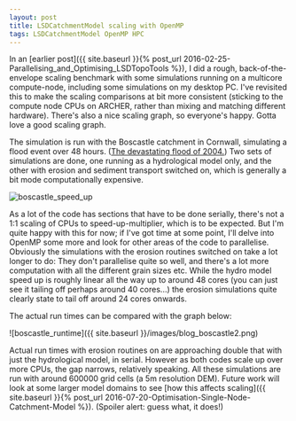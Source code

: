 ```yaml
---
layout: post
title: LSDCatchmentModel scaling with OpenMP
tags: LSDCatchmentModel OpenMP HPC
---
```


In an [earlier post]({{ site.baseurl }}{% post_url 2016-02-25-Parallelising_and_Optimising_LSDTopoTools %}), I did a rough, back-of-the-envelope scaling benchmark with some simulations running on a multicore compute-node, including some simulations on my desktop PC. I've revisited this to make the scaling comparisons at bit more consistent (sticking to the compute node CPUs on ARCHER, rather than mixing and matching different hardware). There's also a nice scaling graph, so everyone's happy. Gotta love a good scaling graph.

The simulation is run with the Boscastle catchment in Cornwall, simulating a flood event over 48 hours. ([The devastating flood of 2004.](http://www.metoffice.gov.uk/learning/learn-about-the-weather/weather-phenomena/case-studies/boscastle)) Two sets of simulations are done, one running as a hydrological model only, and the other with erosion and sediment transport switched on, which is generally a bit mode computationally expensive.

![boscastle_speed_up](LSDCodingBlog/images/blog_boscastle.png)

As a lot of the code has sections that have to be done serially, there's not a 1:1 scaling of CPUs to speed-up-multiplier, which is to be expected. But I'm quite happy with this for now; if I've got time at some point, I'll delve into OpenMP some more and look for other areas of the code to parallelise. Obviously the simulations with the erosion routines switched on take a lot longer to do: They don't parallelise quite so well, and there's a lot more computation with all the different grain sizes etc. While the hydro model speed up is roughly linear all the way up to around 48 cores (you can just see it tailing off perhaps around 40 cores...) the erosion simulations quite clearly state to tail off around 24 cores onwards.

The actual run times can be compared with the graph below:

![boscastle_runtime]({{ site.baseurl }}/images/blog_boscastle2.png)

Actual run times with erosion routines on are approaching double that with just the hydrological model, in serial. However as both codes scale up over more CPUs, the gap narrows, relatively speaking. All these simulations are run with around 600000 grid cells (a 5m resolution DEM). Future work will look at some larger model domains to see [how this affects scaling]({{ site.baseurl }}{% post_url 2016-07-20-Optimisation-Single-Node-Catchment-Model %}). (Spoiler alert: guess what, it does!)

